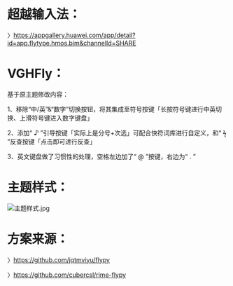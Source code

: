 # 超越输入法：

〉https://appgallery.huawei.com/app/detail?id=app.flytype.hmos.bim&channelId=SHARE

# VGHFly：

基于原主题修改内容：

1、移除“中/英”&“数字”切换按钮，将其集成至符号按键「长按符号键进行中英切换、上滑符号键进入数字键盘」

2、添加“ ♪ ”引导按键「实际上是分号+次选」可配合快符词库进行自定义，和“ ϟ ”反查按键「点击即可进行反查」

3、英文键盘做了习惯性的处理，空格左边加了“ @ ”按键，右边为“ . ”

# 主题样式：

 ![主题样式.jpg](zghnby0825/HarmonyNEXT_Rime_input/blob/main/%E4%B8%BB%E9%A2%98%E6%A0%B7%E5%BC%8F.jpg)

# 方案来源：
〉https://github.com/jqtmviyu/flypy

〉https://github.com/cubercsl/rime-flypy
